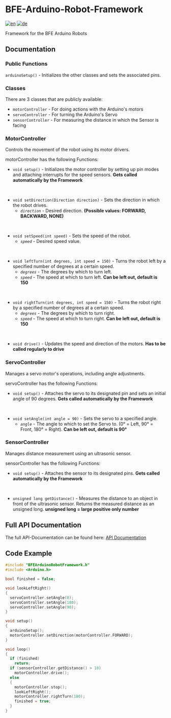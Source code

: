 # BFE-Arduino-Robot-Framework
[![en](https://img.shields.io/badge/lang-en-red.svg)](https://github.com/CwistSilver/BFE-Arduino-Robot-Framework/blob/master/README.md)
[![de](https://img.shields.io/badge/lang-de-green.svg)](https://github.com/CwistSilver/BFE-Arduino-Robot-Framework/blob/master/README.de.md)

Framework for the BFE Arduino Robots

## Documentation

### Public Functions
`arduinoSetup()` - Initializes the other classes and sets the associated pins.

### Classes
There are 3 classes that are publicly available:
- `motorController` - For doing actions with the Arduino's motors
- `servoController` - For turning the Arduino's Servo
- `sensorController` - For measuring the distance in which the Sensor is facing

### MotorController
Controls the movement of the robot using its motor drivers.

motorController has the following Functions:
- `void setup()` - Initializes the motor controller by setting up pin modes and attaching interrupts for the speed sensors. **Gets called automatically by the Framework**

<br/>

- `void setDirection(Direction direction)` - Sets the direction in which the robot drives.
  - *`direction`* - Desired direction. **(Possible values: FORWARD, BACKWARD, NONE)**

<br/>

- `void setSpeed(int speed)` - Sets the speed of the robot.
  - *`speed`* - Desired speed value.

<br/>

- `void leftTurn(int degrees, int speed = 150)` - Turns the robot left by a specified number of degrees at a certain speed.
  - *`degrees`* - The degrees by which to turn left.
  - *`speed`* - The speed at which to turn left. **Can be left out, default is 150**

<br/>

- `void rightTurn(int degrees, int speed = 150)` - Turns the robot right by a specified number of degrees at a certain speed.
  - *`degrees`* - The degrees by which to turn right.
  - *`speed`* - The speed at which to turn right. **Can be left out, default is 150**

<br/>

- `void drive()` - Updates the speed and direction of the motors. **Has to be called regularly to drive**

### ServoController
Manages a servo motor's operations, including angle adjustments.

servoController has the following Functions:
- `void setup()` - Attaches the servo to its designated pin and sets an initial angle of 90 degrees. **Gets called automatically by the Framework**

<br/>

- `void setAngle(int angle = 90)` - Sets the servo to a specified angle.
  - *`angle`* - The angle to which to set the Servo to. (0° = Left, 90° = Front, 180° = Right). **Can be left out, default is 90°**

### SensorController
Manages distance measurement using an ultrasonic sensor.

sensorController has the following Functions:
- `void setup()` - Attaches the sensor to its designated pins. **Gets called automatically by the Framework**

<br/>

- `unsigned long getDistance()` - Measures the distance to an object in front of the ultrasonic sensor. Returns the measured distance as an unsigned long. **unsigned long = large positive only number**

## Full API Documentation
The full API-Documentation can be found here: [API Documentation](https://CwistSilver.github.io/BFE-Arduino-Robot-Framework/index.html)

## Code Example
```c++
#include "BFEArduinoRobotFramework.h"
#include <Arduino.h>

bool finished = false;

void lookLeftRight()
{
  servoController.setAngle(0);
  servoController.setAngle(180);
  servoController.setAngle(90);
}

void setup()
{
  arduinoSetup();
  motorController.setDirection(motorController.FORWARD);
}

void loop()
{
  if (finished)
    return;
  if (sensorController.getDistance() > 10)
    motorController.drive();
  else
  {
    motorController.stop();
    lookLeftRight();
    motorController.rightTurn(180);
    finished = true;
  }
}
```
